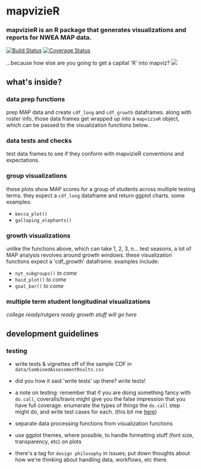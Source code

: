 # mapvizieR
### mapvizieR is an R package that generates visualizations and reports for NWEA MAP data.
[![Build Status](https://travis-ci.org/almartin82/mapvizieR.png?branch=master)](https://travis-ci.org/almartin82/mapvizieR) [![Coverage Status](https://coveralls.io/repos/almartin82/mapvizieR/badge.svg?branch=master)](https://coveralls.io/r/almartin82/mapvizieR?branch=master)

...because how else are you going to get a capital 'R' into mapviz?
<img src="http://www.learningpracticalturkish.com/ibrahim-pasha-suleymans-grand-vizier.jpg">

## what's inside?

### data prep functions
prep MAP data and create `cdf_long` and `cdf_growth` dataframes.
along with roster info, those data frames get wrapped up into a `mapvizieR` object, which can be passed to the visualization functions below..

### data tests and checks
test data frames to see if they conform with mapvizieR conventions and expectations.

### group visualizations
these plots show MAP scores for a group of students across multiple testing terms.  they expect a `cdf_long` dataframe and return ggplot charts.  some examples:

- `becca_plot()`
- `galloping_elephants()`


### growth visualizations
unlike the functions above, which can take 1, 2, 3, n... test seasons, a lot of MAP analysis revolves around growth windows.  these visualization functions expect a 'cdf_growth' dataframe.  examples include:

- `nyt_subgroups()` _to come_
- `haid_plot()` _to come_
- `goal_bar()`  _to come_

### multiple term student longitudinal visualizations
_college ready/rutgers ready growth stuff will go here_

## development guidelines

### testing
- write tests & vignettes off of the sample CDF in `data/CombinedAssessmentRsults.csv`

- did you how it said 'write tests' up there?  write tests!

- a note on testing: remember that if you are doing something fancy with `do.call`, coveralls/travis might give you the false impression that you have full coverage.  enumerate the types of things the `do.call` step might do, and write test cases for each.  (this bit me [here](https://github.com/almartin82/mapvizieR/blob/7bc5199bb8d7f2100ce809618d61011e509d4bf8/R/cdf_prep.R#L90))

- separate data processing functions from visualization functions

- use ggplot themes, where possible, to handle formatting stuff (font size, transparency, etc) on plots

- there's a tag for `design philosophy` in issues; put down thoughts about how we're thinking about handling data, workflows, etc there.

